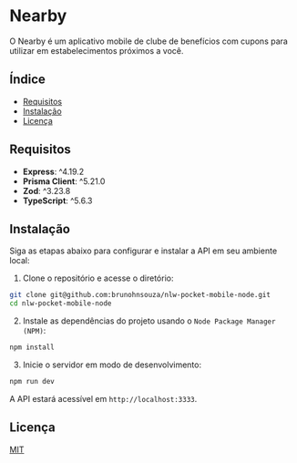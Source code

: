 # Nearby 

O Nearby é um aplicativo mobile de clube de benefícios com cupons para utilizar em estabelecimentos próximos a você.

## Índice

- [Requisitos](#requisitos)
- [Instalação](#instalação)
- [Licença](#licença)

## Requisitos

- **Express**: ^4.19.2
- **Prisma Client**: ^5.21.0
- **Zod**: ^3.23.8
- **TypeScript**: ^5.6.3

## Instalação

Siga as etapas abaixo para configurar e instalar a API em seu ambiente local:

1. Clone o repositório e acesse o diretório:

```bash
git clone git@github.com:brunohnsouza/nlw-pocket-mobile-node.git
cd nlw-pocket-mobile-node
```

2. Instale as dependências do projeto usando o `Node Package Manager (NPM)`:

```bash
npm install
```

3. Inicie o servidor em modo de desenvolvimento:

```bash
npm run dev
```

A API estará acessível em `http://localhost:3333`.

## Licença

[MIT](https://choosealicense.com/licenses/mit/)
